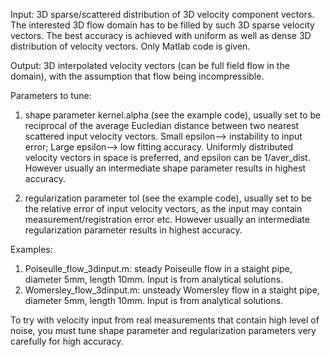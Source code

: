 Input: 3D sparse/scattered distribution of 3D velocity component vectors. The interested 3D flow domain has to be filled by such 3D sparse velocity vectors. The best accuracy is achieved with uniform as well as dense 3D distribution of velocity vectors. Only Matlab code is given.

Output: 3D interpolated velocity vectors (can be full field flow in the domain), with the assumption that flow being incompressible.

Parameters to tune: 

1. shape parameter kernel.alpha (see the example code), usually set to be reciprocal of the average Eucledian distance between two nearest scattered input velocity vectors. Small epsilon--> instability to input error; Large epsilon--> low fitting accuracy. Uniformly distributed velocity vectors in space is preferred, and epsilon can be 1/aver_dist. However usually an intermediate shape parameter results in highest accuracy.

2. regularization parameter tol (see the example code), usually set to be the relative error of input velocity vectors, as the input may contain measurement/registration error etc. However usually an intermediate regularization parameter results in highest accuracy.

Examples:
1. Poiseulle_flow_3dinput.m: steady Poiseulle flow in a staight pipe, diameter 5mm, length 10mm. Input is from analytical solutions.
2. Womersley_flow_3dinput.m: unsteady Womersley flow in a staight pipe, diameter 5mm, length 10mm.  Input is from analytical solutions.

To try with velocity input from real measurements that contain high level of noise, you must tune shape parameter and regularization parameters very carefully for high accuracy.
